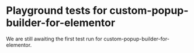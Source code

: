 # Playground tests for custom-popup-builder-for-elementor
We are still awaiting the first test run for custom-popup-builder-for-elementor.
